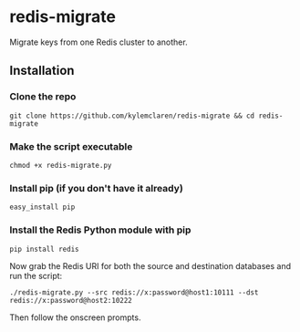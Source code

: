 # redis-migrate
Migrate keys from one Redis cluster to another.

## Installation

### Clone the repo

`git clone https://github.com/kylemclaren/redis-migrate && cd redis-migrate`

### Make the script executable

`chmod +x redis-migrate.py`

### Install pip (if you don't have it already)

`easy_install pip`

### Install the Redis Python module with pip

`pip install redis`

Now grab the Redis URI for both the source and destination databases and run the script:

`./redis-migrate.py --src redis://x:password@host1:10111 --dst redis://x:password@host2:10222`

Then follow the onscreen prompts.
